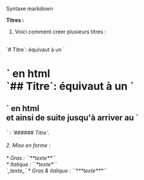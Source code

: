 Syntaxe markdown

__**Titres :**__
<br>
1. Voici comment créer plusieurs titres :<br>
<br>
`# Titre`: équivaut à un `<h1>` en html <br>
`## Titre`: équivaut à un `<h2>` en html<br>
et ainsi de suite jusqu'à arriver au `<h6>` : `###### Titre`.<br>
<br>
2. Mise en forme :<br>
<br>
* Gras : ``**texte**``<br>
* Italique : ``*texte*``<br>
            `_texte_`
* Gras & italique : ``***texte***``
